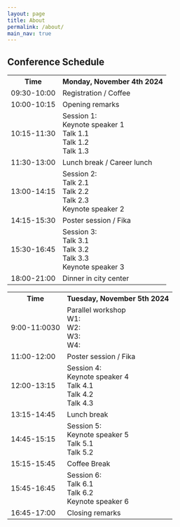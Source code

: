 ```yaml
---
layout: page
title: About
permalink: /about/
main_nav: true
---
```


<!-- ![alt text]({{ site.baseurl }}/assets/profile-placeholder.gif "Profile Picture"){:.profile} -->

<h2>Conference Schedule</h2>

<table>
  <tr>
    <th>Time</th>
    <th>Monday, November 4th 2024</th>
  </tr>
  <tr>
    <td>09:30-10:00</td>
    <td>Registration / Coffee</td>
  </tr>
  <tr>
    <td>10:00-10:15</td>
    <td>Opening remarks</td>
  </tr>
  <tr>
    <td>10:15-11:30</td>
    <td>Session 1:<br>Keynote speaker 1<br>Talk 1.1<br>Talk 1.2<br>Talk 1.3</td>
  </tr>
  <tr>
    <td>11:30-13:00</td>
    <td>Lunch break / Career lunch</td>
  </tr>
  <tr>
    <td>13:00-14:15</td>
    <td>Session 2:<br>Talk 2.1<br>Talk 2.2<br>Talk 2.3<br>Keynote speaker 2</td>
  </tr>
  <tr>
    <td>14:15-15:30</td>
    <td>Poster session / Fika</td>
  </tr>
  <tr>
    <td>15:30-16:45</td>
    <td>Session 3:<br>Talk 3.1<br>Talk 3.2<br>Talk 3.3<br>Keynote speaker 3</td>
  </tr>
  <tr>
    <td>18:00-21:00</td>
    <td>Dinner in city center</td>
  </tr>
</table>

<table>
  <tr>
    <th>Time</th>
    <th>Tuesday, November 5th 2024</th>
  </tr>
  <tr>
    <td>9:00-11:0030</td>
    <td>Parallel workshop<br>W1:<br>W2:<br>W3:<br>W4:</td>
  </tr>
  <tr>
    <td>11:00-12:00</td>
    <td>Poster session / Fika</td>
  </tr>
  <tr>
    <td>12:00-13:15</td>
    <td>Session 4:<br>Keynote speaker 4<br>Talk 4.1<br>Talk 4.2<br>Talk 4.3</td>
  </tr>
  <tr>
    <td>13:15-14:45</td>
    <td>Lunch break</td>
  </tr>
  <tr>
    <td>14:45-15:15</td>
    <td>Session 5:<br>Keynote speaker 5<br>Talk 5.1<br>Talk 5.2</td>
  </tr>
  <tr>
    <td>15:15-15:45</td>
    <td>Coffee Break</td>
  </tr>
  <tr>
    <td>15:45-16:45</td>
    <td>Session 6:<br>Talk 6.1<br>Talk 6.2<br>Keynote speaker 6</td>
  </tr>
  <tr>
    <td>16:45-17:00</td>
    <td>Closing remarks</td>
  </tr>
</table>